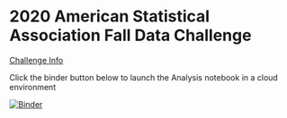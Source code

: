 # 2020 American Statistical Association Fall Data Challenge
[Challenge Info](https://thisisstatistics.org/falldatachallenge/)

Click the binder button below to launch the Analysis notebook in a cloud environment

[![Binder](https://mybinder.org/badge_logo.svg)](https://mybinder.org/v2/gh/mdesilva/Data-Science/master?filepath=%2FASA2020FallDataChallenge%2FAnalysis.ipynb)
